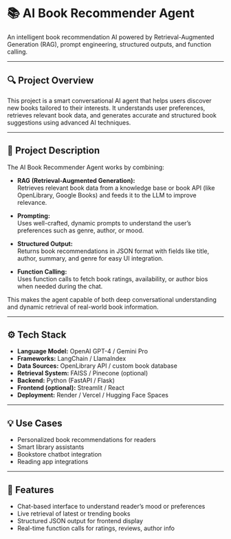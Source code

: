 # 📚 AI Book Recommender Agent

An intelligent book recommendation AI powered by Retrieval-Augmented Generation (RAG), prompt engineering, structured outputs, and function calling.

---

## 🔍 Project Overview

This project is a smart conversational AI agent that helps users discover new books tailored to their interests. It understands user preferences, retrieves relevant book data, and generates accurate and structured book suggestions using advanced AI techniques.

---

## 📝 Project Description

The AI Book Recommender Agent works by combining:

- **RAG (Retrieval-Augmented Generation):**  
  Retrieves relevant book data from a knowledge base or book API (like OpenLibrary, Google Books) and feeds it to the LLM to improve relevance.

- **Prompting:**  
  Uses well-crafted, dynamic prompts to understand the user’s preferences such as genre, author, or mood.

- **Structured Output:**  
  Returns book recommendations in JSON format with fields like title, author, summary, and genre for easy UI integration.

- **Function Calling:**  
  Uses function calls to fetch book ratings, availability, or author bios when needed during the chat.

This makes the agent capable of both deep conversational understanding and dynamic retrieval of real-world book information.

---

## ⚙️ Tech Stack

- **Language Model:** OpenAI GPT-4 / Gemini Pro
- **Frameworks:** LangChain / LlamaIndex
- **Data Sources:** OpenLibrary API / custom book database
- **Retrieval System:** FAISS / Pinecone (optional)
- **Backend:** Python (FastAPI / Flask)
- **Frontend (optional):** Streamlit / React
- **Deployment:** Render / Vercel / Hugging Face Spaces

---

## 💡 Use Cases

- Personalized book recommendations for readers
- Smart library assistants
- Bookstore chatbot integration
- Reading app integrations

---

## 🚀 Features

- Chat-based interface to understand reader’s mood or preferences
- Live retrieval of latest or trending books
- Structured JSON output for frontend display
- Real-time function calls for ratings, reviews, author info


